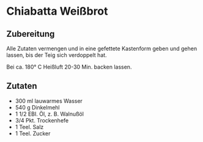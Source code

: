 # Chiabatta Weißbrot

## Zubereitung

Alle Zutaten vermengen und in eine gefettete Kastenform geben und gehen lassen, bis der Teig sich verdoppelt hat.

Bei ca. 180° C Heißluft 20-30 Min. backen lassen.

## Zutaten

- 300 ml lauwarmes Wasser
- 540 g Dinkelmehl
- 1 1/2 EBI. Öl, z. B. Walnußöl
- 3/4 Pkt. Trockenhefe
- 1 Teel. Salz
- 1 Teel. Zucker
